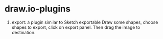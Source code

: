 # draw.io-plugins

1. export: a plugin similar to Sketch exportable
Draw some shapes, choose shapes to export, click on export panel. Then drag the image to destination.
